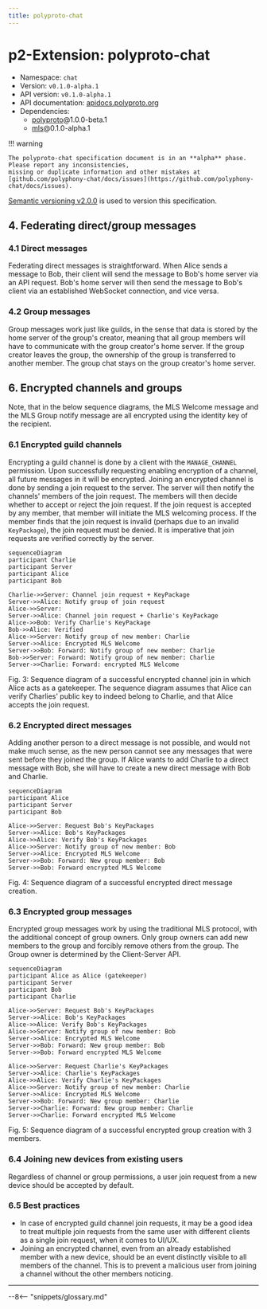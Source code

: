 ```yaml
---
title: polyproto-chat
---
```


# p2-Extension: polyproto-chat

- Namespace: `chat`
- Version: `v0.1.0-alpha.1`
- API version: `v0.1.0-alpha.1`
- API documentation: [apidocs.polyproto.org](https://apidocs.polyproto.org)
- Dependencies:
    - [polyproto](https://docs.polyphony.chat/Protocol%20Specifications/core/)@1.0.0-beta.1
    - [mls](https://docs.polyphony.chat/Protocol%20Specifications/P2%20Extensions/mls/)@0.1.0-alpha.1

!!! warning

    The polyproto-chat specification document is in an **alpha** phase. Please report any inconsistencies,
    missing or duplicate information and other mistakes at [github.com/polyphony-chat/docs/issues](https://github.com/polyphony-chat/docs/issues).

[Semantic versioning v2.0.0](https://semver.org/spec/v2.0.0.html) is used to version this specification.

## 4. Federating direct/group messages

### 4.1 Direct messages

Federating direct messages is straightforward. When Alice sends a message to Bob, their client will send the message to Bob's home server via an API request. Bob's home server will then send the message to Bob's client via an established WebSocket connection, and vice versa.

### 4.2 Group messages

Group messages work just like guilds, in the sense that data is stored by the home server of the group's creator, meaning that all group members will have to communicate with the group creator's home server. If the group creator leaves the group, the ownership of the group is transferred to another member. The group chat stays on the group creator's home server.

<!--Potential work could be done to think of a system which allows group chat members to vote for a migration of the conversation to another server. Consent is needed from all involved parties, because otherwise, data cannot ethically be transfered from one server to another another.-->

## 6. Encrypted channels and groups

Note, that in the below sequence diagrams, the MLS Welcome message and the MLS Group notify message are all encrypted using the identity key of the recipient.

### 6.1 Encrypted guild channels

Encrypting a guild channel is done by a client with the `MANAGE_CHANNEL` permission. Upon successfully requesting enabling encryption of a channel, all future messages in it will be encrypted. Joining an encrypted channel is done by sending a join request to the server. The server will then notify the channels' members of the join request. The members will then decide whether to accept or reject the join request. If the join request is accepted by any member, that member will initiate the MLS welcoming process. If the member finds that the join request is invalid (perhaps due to an invalid `KeyPackage`), the join request must be denied. It is imperative that join requests are verified correctly by the server.

<a id="fig-3"/>

```mermaid
sequenceDiagram
participant Charlie
participant Server
participant Alice
participant Bob

Charlie->>Server: Channel join request + KeyPackage
Server->>Alice: Notify group of join request
Alice->>Server: 
Server->>Alice: Channel join request + Charlie's KeyPackage
Alice->>Bob: Verify Charlie's KeyPackage
Bob->>Alice: Verified
Alice->>Server: Notify group of new member: Charlie
Server->>Alice: Encrypted MLS Welcome
Server->>Bob: Forward: Notify group of new member: Charlie
Bob->>Server: Forward: Notify group of new member: Charlie
Server->>Charlie: Forward: encrypted MLS Welcome
```

Fig. 3: Sequence diagram of a successful encrypted channel join in which Alice acts as a gatekeeper. The sequence diagram assumes that Alice can verify Charlies' public key to indeed belong to Charlie, and that Alice accepts the join request.

### 6.2 Encrypted direct messages

Adding another person to a direct message is not possible, and would not make much sense, as the new person cannot see any messages that were sent before they joined the group. If Alice wants to add Charlie to a direct message with Bob, she will have to create a new direct message with Bob and Charlie.

```mermaid
sequenceDiagram
participant Alice
participant Server
participant Bob

Alice->>Server: Request Bob's KeyPackages
Server->>Alice: Bob's KeyPackages
Alice->>Alice: Verify Bob's KeyPackages
Alice->>Server: Notify group of new member: Bob
Server->>Alice: Encrypted MLS Welcome
Server->>Bob: Forward: New group member: Bob
Server->>Bob: Forward encrypted MLS Welcome
```

Fig. 4: Sequence diagram of a successful encrypted direct message creation.

### 6.3 Encrypted group messages

Encrypted group messages work by using the traditional MLS protocol, with the additional concept of group owners. Only group owners can add new members to the group and forcibly remove others from the group. The Group owner is determined by the Client-Server API.

```mermaid
sequenceDiagram
participant Alice as Alice (gatekeeper)
participant Server
participant Bob
participant Charlie

Alice->>Server: Request Bob's KeyPackages
Server->>Alice: Bob's KeyPackages
Alice->>Alice: Verify Bob's KeyPackages
Alice->>Server: Notify group of new member: Bob
Server->>Alice: Encrypted MLS Welcome
Server->>Bob: Forward: New group member: Bob
Server->>Bob: Forward encrypted MLS Welcome

Alice->>Server: Request Charlie's KeyPackages
Server->>Alice: Charlie's KeyPackages
Alice->>Alice: Verify Charlie's KeyPackages
Alice->>Server: Notify group of new member: Charlie
Server->>Alice: Encrypted MLS Welcome
Server->>Bob: Forward: New group member: Charlie
Server->>Charlie: Forward: New group member: Charlie
Server->>Charlie: Forward encrypted MLS Welcome
```

Fig. 5: Sequence diagram of a successful encrypted group creation with 3 members.

### 6.4 Joining new devices from existing users

Regardless of channel or group permissions, a user join request from a new device should be accepted by default.

### 6.5 Best practices

- In case of encrypted guild channel join requests, it may be a good idea to treat multiple join requests from the same user with different clients as a single join request, when it comes to UI/UX.
- Joining an encrypted channel, even from an already established member with a new device, should be an event distinctly visible to all members of the channel. This is to prevent a malicious user from joining a channel without the other members noticing.

---

--8<-- "snippets/glossary.md"
